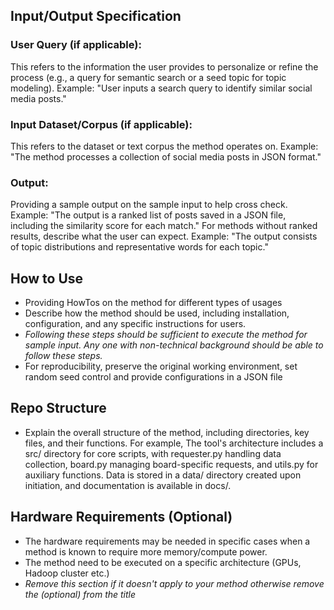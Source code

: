 ## Input/Output Specification
### User Query (if applicable): 
This refers to the information the user provides to personalize or refine the process (e.g., a query for semantic search or a seed topic for topic modeling).
Example: "User inputs a search query to identify similar social media posts."
### Input Dataset/Corpus (if applicable): 
This refers to the dataset or text corpus the method operates on.
Example: "The method processes a collection of social media posts in JSON format."

### Output:
Providing a sample output on the sample input to help cross check.
Example: "The output is a ranked list of posts saved in a JSON file, including the similarity score for each match."
For methods without ranked results, describe what the user can expect.
Example: "The output consists of topic distributions and representative words for each topic."

## How to Use
- Providing HowTos on the method for different types of usages
- Describe how the method should be used, including installation, configuration, and any specific instructions for users.
- *Following these steps should be sufficient to execute the method for sample input. Any one with non-technical background should be able to follow these steps.*
- For reproducibility, preserve the original working environment, set random seed control and provide configurations in a JSON file

## Repo Structure
- Explain the overall structure of the method, including directories, key files, and their functions.
For example,
The tool's architecture includes a src/ directory for core scripts, with requester.py handling data collection, board.py managing board-specific requests, and utils.py for auxiliary functions. Data is stored in a data/ directory created upon initiation, and documentation is available in docs/.

## Hardware Requirements (Optional)
- The hardware requirements may be needed in specific cases when a method is known to require more memory/compute power. 
- The method need to be executed on a specific architecture (GPUs, Hadoop cluster etc.)
- *Remove this section if it doesn't apply to your method otherwise remove the (optional) from the title* 
